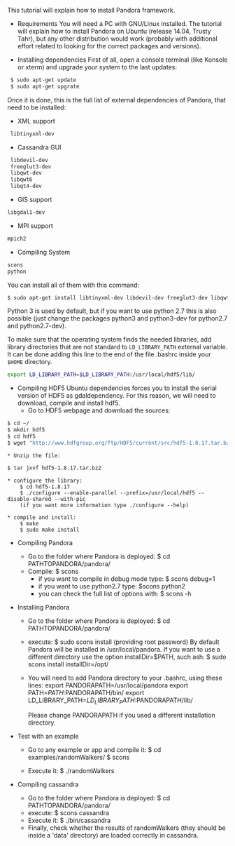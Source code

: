 
This tutorial will explain how to install Pandora framework.

- Requirements
You will need a PC with GNU/Linux installed. The tutorial will explain how to install Pandora on Ubuntu (release 14.04, Trusty Tahr), but any other distribution would work (probably with additional effort related to looking for the correct packages and versions).

- Installing dependencies
First of all, open a console terminal (like Konsole or xterm) and upgrade your system to the last updates:
```bash
 $ sudo apt-get update
 $ sudo apt-get upgrate
```

Once it is done, this is the full list of external dependencies of Pandora, that need to be installed:

- XML support
```bash
 libtinyxml-dev
```

- Cassandra GUI
```bash
 libdevil-dev
 freeglut3-dev
 libqwt-dev
 libqwt6
 libqt4-dev
```

- GIS support

```bash
libgdal1-dev
```

- MPI support
```bash
mpich2
```

- Compiling System
```bash
scons
python
```

You can install all of them with this command:
```bash
$ sudo apt-get install libtinyxml-dev libdevil-dev freeglut3-dev libqwt-dev libqwt6 libqt4-dev libqt4-opengl-dev libgdal1-dev mpich2 scons build-essential libboost-random-dev libboost-python-dev libboost-filesystem-dev libboost-system-dev libmpich2-dev python3 python3-dev libboost-test-dev libboost-timer-dev libboost-chrono-dev
```

Python 3 is used by default, but if you want to use python 2.7 this is also possible (just change the packages python3 and python3-dev for python2.7 and python2.7-dev).

To make sure that the operating system finds the needed libraries, add library directories that are not standard to `LD_LIBRARY_PATH` external variable. It can be done adding this line to the end of the file .bashrc inside your `$HOME` directory.

```bash
export LD_LIBRARY_PATH=$LD_LIBRARY_PATH:/usr/local/hdf5/lib/
```

- Compiling HDF5
Ubuntu dependencies forces you to install the serial version of HDF5 as gdaldependency. For this reason, we will need to download, compile and install hdf5.
	* Go to HDF5 webpage and download the sources:
```bash
$ cd ~/
$ mkdir hdf5
$ cd hdf5
$ wget "http://www.hdfgroup.org/ftp/HDF5/current/src/hdf5-1.8.17.tar.bz2"
```
	* Unzip the file:
```bash
$ tar jxvf hdf5-1.8.17.tar.bz2
```

	* configure the library:
		$ cd hdf5-1.8.17
		$ ./configure --enable-parallel --prefix=/usr/local/hdf5 --disable-shared --with-pic
		(if you want more information type ./configure --help)

	* compile and install:
		$ make
		$ sudo make install

- Compiling Pandora
	* Go to the folder where Pandora is deployed:
		$ cd PATHTOPANDORA/pandora/
	* Compile:
		$ scons
		- if you want to compile in debug mode type: $ scons debug=1 
        - if you want to use python2.7 type: $scons python2
        - you can check the full list of options with: $ scons -h

- Installing Pandora
	* Go to the folder where Pandora is deployed:
		$ cd PATHTOPANDORA/pandora/
	* execute:
        $ sudo scons install (providing root password)
        By default Pandora will be installed in /usr/local/pandora. If you want to use a different directory use the option installDir=$PATH, such ash:
        $ sudo scons install installDir=/opt/

    * You will need to add Pandora directory to your .bashrc, using these lines:
        export PANDORAPATH=/usr/local/pandora
        export PATH=$PATH:$PANDORAPATH/bin/
        export LD_LIBRARY_PATH=$LD_LIBRARY_PATH:$PANDORAPATH/lib/
        
        Please change PANDORAPATH if you used a different installation directory.

- Test with an example
	* Go to any example or app and compile it:
		$ cd examples/randomWalkers/
		$ scons
	
	* Execute it:
		$ ./randomWalkers
	
- Compiling cassandra
    * Go to the folder where Pandora is deployed:
		$ cd PATHTOPANDORA/pandora/
	* execute:
        $ scons cassandra
	* Execute it:
		$ ./bin/cassandra
	* Finally, check whether the results of randomWalkers (they should be inside a 'data' directory) are loaded correctly in cassandra.

        
